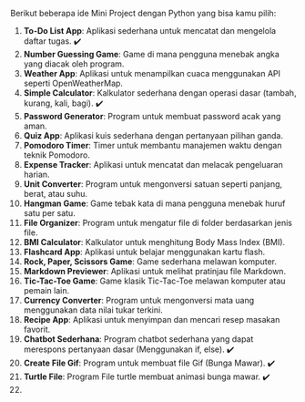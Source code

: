 Berikut beberapa ide Mini Project dengan Python yang bisa kamu pilih:

1. **To-Do List App**: Aplikasi sederhana untuk mencatat dan mengelola daftar tugas. ✔️
2. **Number Guessing Game**: Game di mana pengguna menebak angka yang diacak oleh program.
3. **Weather App**: Aplikasi untuk menampilkan cuaca menggunakan API seperti OpenWeatherMap.
4. **Simple Calculator**: Kalkulator sederhana dengan operasi dasar (tambah, kurang, kali, bagi). ✔️
5. **Password Generator**: Program untuk membuat password acak yang aman.
6. **Quiz App**: Aplikasi kuis sederhana dengan pertanyaan pilihan ganda.
7. **Pomodoro Timer**: Timer untuk membantu manajemen waktu dengan teknik Pomodoro.
8. **Expense Tracker**: Aplikasi untuk mencatat dan melacak pengeluaran harian.
9. **Unit Converter**: Program untuk mengonversi satuan seperti panjang, berat, atau suhu.
10. **Hangman Game**: Game tebak kata di mana pengguna menebak huruf satu per satu.
11. **File Organizer**: Program untuk mengatur file di folder berdasarkan jenis file.
12. **BMI Calculator**: Kalkulator untuk menghitung Body Mass Index (BMI).
13. **Flashcard App**: Aplikasi untuk belajar menggunakan kartu flash.
14. **Rock, Paper, Scissors Game**: Game sederhana melawan komputer.
15. **Markdown Previewer**: Aplikasi untuk melihat pratinjau file Markdown.
16. **Tic-Tac-Toe Game**: Game klasik Tic-Tac-Toe melawan komputer atau pemain lain.  
17. **Currency Converter**: Program untuk mengonversi mata uang menggunakan data nilai tukar terkini.  
18. **Recipe App**: Aplikasi untuk menyimpan dan mencari resep masakan favorit.  
19. **Chatbot Sederhana**: Program chatbot sederhana yang dapat merespons pertanyaan dasar (Menggunakan if, else). ✔️
20. **Create File Gif**: Program untuk membuat file Gif (Bunga Mawar). ✔️
21. **Turtle File**: Program File turtle membuat animasi bunga mawar. ✔️
22. 
